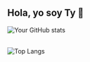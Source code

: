 ## Hola, yo soy Ty 👋

![Your GitHub stats](https://github-readme-stats.vercel.app/api?username=tyy-8&show_icons=true&theme=dark)

<br>![Top Langs](https://github-readme-stats.vercel.app/api/top-langs/?username=tyy-8&layout=compact&langs_count=6&cache_seconds=0&theme=dark)

